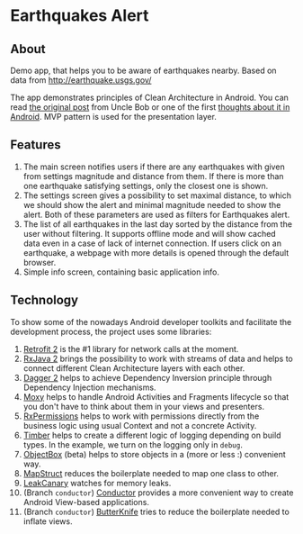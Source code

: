 # Earthquakes Alert

## About

Demo app, that helps you to be aware of earthquakes nearby. Based on data from http://earthquake.usgs.gov/

The app demonstrates principles of Clean Architecture in Android. You can read [the original post](https://8thlight.com/blog/uncle-bob/2012/08/13/the-clean-architecture.html) from Uncle Bob or one of the first [thoughts about it in Android](https://fernandocejas.com/2014/09/03/architecting-android-the-clean-way/). MVP pattern is used for the presentation layer.

## Features

1. The main screen notifies users if there are any earthquakes with given from settings magnitude and distance from them. If there is more than one earthquake satisfying settings, only the closest one is shown.
2. The settings screen gives a possibility to set maximal distance, to which we should show the alert and minimal magnitude needed to show the alert. Both of these parameters are used as filters for Earthquakes alert.
3. The list of all earthquakes in the last day sorted by the distance from the user without filtering. It supports offline mode and will show cached data even in a case of lack of internet connection. If users click on an earthquake, a webpage with more details is opened through the default browser.
4. Simple info screen, containing basic application info.

## Technology

To show some of the nowadays Android developer toolkits and facilitate the development process, the project uses some libraries:

1. [Retrofit 2](https://github.com/square/retrofit) is the #1 library for network calls at the moment.
2. [RxJava 2](https://github.com/ReactiveX/RxJava) brings the possibility to work with streams of data and helps to connect different Clean Architecture layers with each other.
3. [Dagger 2](https://github.com/google/dagger) helps to achieve Dependency Inversion principle through Dependency Injection mechanisms.
3. [Moxy](https://github.com/Arello-Mobile/Moxy) helps to handle Android Activities and Fragments lifecycle so that you don't have to think about them in your views and presenters. 
4. [RxPermissions](https://github.com/tbruyelle/RxPermissions) helps to work with permissions directly from the business logic using usual Context and not a concrete Activity.
5. [Timber](https://github.com/JakeWharton/timber) helps to create a different logic of logging depending on build types. In the example, we turn on the logging only in `debug`.
6. [ObjectBox](https://github.com/greenrobot/ObjectBox) (beta) helps to store objects in a (more or less :) convenient way.
7. [MapStruct](http://mapstruct.org/) reduces the boilerplate needed to map one class to other.
8. [LeakCanary](https://github.com/square/leakcanary) watches for memory leaks.
9. (Branch `conductor`) [Conductor](https://github.com/bluelinelabs/Conductor) provides a more convenient way to create Android View-based applications.
10. (Branch `conductor`) [ButterKnife]() tries to reduce the boilerplate needed to inflate views.
